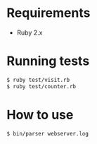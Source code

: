 Requirements
====

* Ruby 2.x

Running tests
===

```bash
$ ruby test/visit.rb
$ ruby test/counter.rb
```

How to use
===

```bash
$ bin/parser webserver.log
```